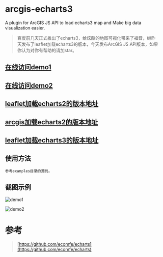 # arcgis-echarts3
A plugin for ArcGIS JS API to load echarts3 map and Make big data visualization easier.

> 百度前几天正式推出了echarts3，给炫酷的地图可视化带来了福音，继昨天发布了leaflet加载echarts3的版本，今天发布ArcGIS JS API版本，如果你认为对你有帮助的请加star。


## [在线访问demo1](http://wandergis.github.io/arcgis-echarts3/examples/index.html)

## [在线访问demo2](http://wandergis.github.io/arcgis-echarts3/examples/index2.html)

## [leaflet加载echarts2的版本地址](https://github.com/wandergis/leaflet-echarts)

## [arcgis加载echarts2的版本地址](https://github.com/wandergis/arcgis-echarts)

## [leaflet加载echarts3的版本地址](https://github.com/wandergis/leaflet-echarts3)

## 使用方法

	参考examples目录的源码。

## 截图示例
![demo1](https://raw.githubusercontent.com/wandergis/arcgis-echarts3/master/examples/demo1.gif)

![demo2](https://raw.githubusercontent.com/wandergis/arcgis-echarts3/master/examples/demo2.gif)

# 参考

>[https://github.com/ecomfe/echarts](https://github.com/ecomfe/echarts)
